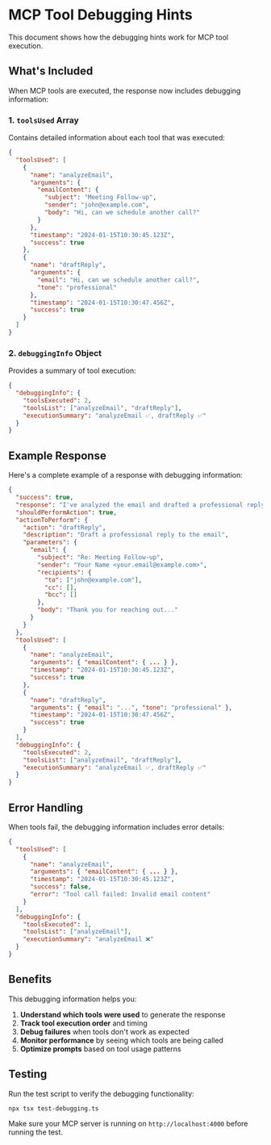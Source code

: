 # MCP Tool Debugging Hints

This document shows how the debugging hints work for MCP tool execution.

## What's Included

When MCP tools are executed, the response now includes debugging information:

### 1. `toolsUsed` Array

Contains detailed information about each tool that was executed:

```json
{
  "toolsUsed": [
    {
      "name": "analyzeEmail",
      "arguments": {
        "emailContent": {
          "subject": "Meeting Follow-up",
          "sender": "john@example.com",
          "body": "Hi, can we schedule another call?"
        }
      },
      "timestamp": "2024-01-15T10:30:45.123Z",
      "success": true
    },
    {
      "name": "draftReply",
      "arguments": {
        "email": "Hi, can we schedule another call?",
        "tone": "professional"
      },
      "timestamp": "2024-01-15T10:30:47.456Z",
      "success": true
    }
  ]
}
```

### 2. `debuggingInfo` Object

Provides a summary of tool execution:

```json
{
  "debuggingInfo": {
    "toolsExecuted": 2,
    "toolsList": ["analyzeEmail", "draftReply"],
    "executionSummary": "analyzeEmail ✅, draftReply ✅"
  }
}
```

## Example Response

Here's a complete example of a response with debugging information:

```json
{
  "success": true,
  "response": "I've analyzed the email and drafted a professional reply for you.",
  "shouldPerformAction": true,
  "actionToPerform": {
    "action": "draftReply",
    "description": "Draft a professional reply to the email",
    "parameters": {
      "email": {
        "subject": "Re: Meeting Follow-up",
        "sender": "Your Name <your.email@example.com>",
        "recipients": {
          "to": ["john@example.com"],
          "cc": [],
          "bcc": []
        },
        "body": "Thank you for reaching out..."
      }
    }
  },
  "toolsUsed": [
    {
      "name": "analyzeEmail",
      "arguments": { "emailContent": { ... } },
      "timestamp": "2024-01-15T10:30:45.123Z",
      "success": true
    },
    {
      "name": "draftReply",
      "arguments": { "email": "...", "tone": "professional" },
      "timestamp": "2024-01-15T10:30:47.456Z",
      "success": true
    }
  ],
  "debuggingInfo": {
    "toolsExecuted": 2,
    "toolsList": ["analyzeEmail", "draftReply"],
    "executionSummary": "analyzeEmail ✅, draftReply ✅"
  }
}
```

## Error Handling

When tools fail, the debugging information includes error details:

```json
{
  "toolsUsed": [
    {
      "name": "analyzeEmail",
      "arguments": { "emailContent": { ... } },
      "timestamp": "2024-01-15T10:30:45.123Z",
      "success": false,
      "error": "Tool call failed: Invalid email content"
    }
  ],
  "debuggingInfo": {
    "toolsExecuted": 1,
    "toolsList": ["analyzeEmail"],
    "executionSummary": "analyzeEmail ❌"
  }
}
```

## Benefits

This debugging information helps you:

1. **Understand which tools were used** to generate the response
2. **Track tool execution order** and timing
3. **Debug failures** when tools don't work as expected
4. **Monitor performance** by seeing which tools are being called
5. **Optimize prompts** based on tool usage patterns

## Testing

Run the test script to verify the debugging functionality:

```bash
npx tsx test-debugging.ts
```

Make sure your MCP server is running on `http://localhost:4000` before running the test.
